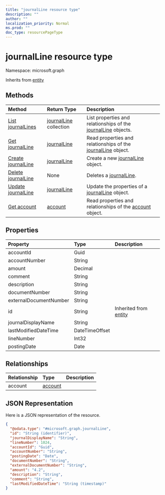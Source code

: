 ```yaml
---
title: "journalLine resource type"
description: ""
author: ""
localization_priority: Normal
ms.prod: ""
doc_type: resourcePageType
---
```


# journalLine resource type


Namespace: microsoft.graph




Inherits from [entity](../resources/entity.md)

## Methods
|Method|Return Type|Description|
|:---|:---|:---|
|[List journalLines](../api/journalline-list.md)|[journalLine](../resources/journalline.md) collection|List properties and relationships of the [journalLine](../resources/journalline.md) objects.|
|[Get journalLine](../api/journalline-get.md)|[journalLine](../resources/journalline.md)|Read properties and relationships of the [journalLine](../resources/journalline.md) object.|
|[Create journalLine](../api/journalline-create.md)|[journalLine](../resources/journalline.md)|Create a new [journalLine](../resources/journalline.md) object.|
|[Delete journalLine](../api/journalline-delete.md)|None|Deletes a [journalLine](../resources/journalline.md).|
|[Update journalLine](../api/journalline-update.md)|[journalLine](../resources/journalline.md)|Update the properties of a [journalLine](../resources/journalline.md) object.|
|[Get account](../api/account-get.md)|[account](../resources/account.md)|Read properties and relationships of the [account](../resources/account.md) object.|

## Properties
|Property|Type|Description|
|:---|:---|:---|
|accountId|Guid||
|accountNumber|String||
|amount|Decimal||
|comment|String||
|description|String||
|documentNumber|String||
|externalDocumentNumber|String||
|id|String| Inherited from [entity](../resources/entity.md)|
|journalDisplayName|String||
|lastModifiedDateTime|DateTimeOffset||
|lineNumber|Int32||
|postingDate|Date||

## Relationships
|Relationship|Type|Description|
|:---|:---|:---|
|account|[account](../resources/account.md)||

## JSON Representation
Here is a JSON representation of the resource.
<!-- {
  "blockType": "resource",
  "keyProperty": "id",
  "@odata.type": "microsoft.graph.journalLine",
  "baseType": "microsoft.graph.entity",
  "openType": false
}
-->
``` json
{
  "@odata.type": "#microsoft.graph.journalLine",
  "id": "String (identifier)",
  "journalDisplayName": "String",
  "lineNumber": 1024,
  "accountId": "Guid",
  "accountNumber": "String",
  "postingDate": "Date",
  "documentNumber": "String",
  "externalDocumentNumber": "String",
  "amount": "4.2",
  "description": "String",
  "comment": "String",
  "lastModifiedDateTime": "String (timestamp)"
}
```

